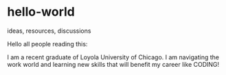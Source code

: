 # hello-world
ideas, resources, discussions

Hello all people reading this: 

I am a recent graduate of Loyola University of Chicago.
I am navigating the work world and learning new skills that will benefit my career like CODING!
